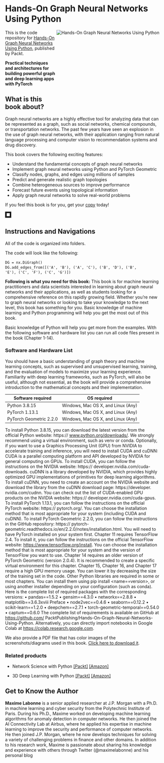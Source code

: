 # Hands-On Graph Neural Networks Using Python

<a href="https://www.packtpub.com/product/hands-on-graph-neural-networks-using-python/9781804617526?utm_source=github&utm_medium=repository&utm_campaign=9781804617526"><img src="https://static.packt-cdn.com/products/9781804617526/cover/smaller" alt="Hands-On Graph Neural Networks Using Python" height="256px" align="right"></a>

This is the code repository for [Hands-On Graph Neural Networks Using Python](https://www.packtpub.com/product/hands-on-graph-neural-networks-using-python/9781804617526?utm_source=github&utm_medium=repository&utm_campaign=9781804617526), published by Packt.

**Practical techniques and architectures for building powerful graph and deep learning apps with PyTorch**

## What is this book about?
Graph neural networks are a highly effective tool for analyzing data that can be represented as a graph, such as social networks, chemical compounds, or transportation networks. The past few years have seen an explosion in the use of graph neural networks, with their application ranging from natural language processing and computer vision to recommendation systems and drug discovery.

This book covers the following exciting features: 
* Understand the fundamental concepts of graph neural networks
* Implement graph neural networks using Python and PyTorch Geometric
* Classify nodes, graphs, and edges using millions of samples
* Predict and generate realistic graph topologies
* Combine heterogeneous sources to improve performance
* Forecast future events using topological information
* Apply graph neural networks to solve real-world problems

If you feel this book is for you, get your [copy](https://www.amazon.com/dp/B09NC5XJ6D) today!

<a href="https://www.packtpub.com/?utm_source=github&utm_medium=banner&utm_campaign=GitHubBanner"><img src="https://raw.githubusercontent.com/PacktPublishing/GitHub/master/GitHub.png" 
alt="https://www.packtpub.com/" border="5" /></a>


## Instructions and Navigations
All of the code is organized into folders.

The code will look like the following:
```
DG = nx.DiGraph()
DG.add_edges_from([('A', 'B'), ('A', 'C'), ('B', 'D'), ('B',
'E'), ('C', 'F'), ('C', 'G')])
```


**Following is what you need for this book:**
This book is for machine learning practitioners and data scientists interested in learning about graph neural networks and their applications, as well as students looking for a comprehensive reference on this rapidly growing field. Whether you’re new to graph neural networks or looking to take your knowledge to the next level, this book has something for you. Basic knowledge of machine learning and Python programming will help you get the most out of this book.	 

Basic knowledge of Python will help you get more from the examples.	
With the following software and hardware list you can run all code files present in the book (Chapter 1-14).

### Software and Hardware List

You should have a basic understanding of graph theory and machine learning concepts, such as
supervised and unsupervised learning, training, and the evaluation of models to maximize your
learning experience. Familiarity with deep learning frameworks, such as PyTorch, will also be useful,
although not essential, as the book will provide a comprehensive introduction to the mathematical
concepts and their implementation.

| Software required                      | OS required                        |
| ------------------------------------   | -----------------------------------|
| Python 3.8.15                          | Windows, Mac OS X, and Linux (Any) |                                                            
| PyTorch 1.13.1                         | Windows, Mac OS X, and Linux (Any) |
| PyTorch Geometric 2.2.0                | Windows, Mac OS X, and Linux (Any) |

To install Python 3.8.15, you can download the latest version from the official Python website: https://
www.python.org/downloads/. We strongly recommend using a virtual environment, such as
venv or conda.
Optionally, if you want to use a Graphics Processing Unit (GPU) from NVIDIA to accelerate training
and inference, you will need to install CUDA and cuDNN:
CUDA is a parallel computing platform and API developed by NVIDIA for general computing
on GPUs. To install CUDA, you can follow the instructions on the NVIDIA website: https://
developer.nvidia.com/cuda-downloads.
cuDNN is a library developed by NVIDIA, which provides highly optimized GPU implementations
of primitives for deep learning algorithms. To install cuDNN, you need to create an account on the
NVIDIA website and download the library from the cuDNN download page: https://developer.
nvidia.com/cudnn.
You can check out the list of CUDA-enabled GPU products on the NVIDIA website: https://
developer.nvidia.com/cuda-gpus.
To install PyTorch 1.13.1, you can follow the instructions on the official PyTorch website: https://
pytorch.org/. You can choose the installation method that is most appropriate for your system
(including CUDA and cuDNN).
To install PyTorch Geometric 2.2.0, you can follow the instructions in the GitHub repository: https://
pytorch-geometric.readthedocs.io/en/2.2.0/notes/installation.html.
You will need to have PyTorch installed on your system first.
Chapter 11 requires TensorFlow 2.4. To install it, you can follow the instructions on the official TensorFlow
website: https://www.tensorflow.org/install. You can choose the installation method
that is most appropriate for your system and the version of TensorFlow you want to use.
Chapter 14 requires an older version of PyTorch Geometric (version 2.0.4). It is recommended to
create a specific virtual environment for this chapter.
Chapter 15, Chapter 16, and Chapter 17 require a high GPU memory usage. You can lower it by
decreasing the size of the training set in the code.
Other Python libraries are required in some or most chapters. You can install them using pip install
<name==version>, or using another installer depending on your configuration (such as conda).
Here is the complete list of required packages with the corresponding versions:
• pandas==1.5.2
• gensim==4.3.0
• networkx==2.8.8
• matplotlib==3.6.3xviii Preface
• node2vec==0.4.6
• seaborn==0.12.2
• scikit-learn==1.2.0
• deepchem==2.7.1
• torch-geometric-temporal==0.54.0
• captum==0.6.0
The complete list of requirements is available on GitHub at https://github.com/
PacktPublishing/Hands-On-Graph-Neural-Networks-Using-Python. Alternatively,
you can directly import notebooks in Google Colab at https://colab.research.google.com.



We also provide a PDF file that has color images of the screenshots/diagrams used in this book. [Click here to download it](https://packt.link/gaFU6).


### Related products <Other books you may enjoy>
* Network Science with Python [[Packt]](https://www.packtpub.com/product/network-science-with-python/9781801073691) [[Amazon]](https://www.amazon.com/dp/B0BJKP7R4P)

* 3D Deep Learning with Python [[Packt]](https://www.packtpub.com/product/3d-deep-learning-with-python/9781803247823) [[Amazon]](https://www.amazon.com/dp/B0BJVQG1VS)

## Get to Know the Author
**Maxime Labonne**
is a senior applied researcher at J.P. Morgan with a Ph.D. in machine learning
and cyber security from the Polytechnic Institute of Paris. During his Ph.D., Maxime worked on
developing machine learning algorithms for anomaly detection in computer networks. He then joined
the AI Connectivity Lab at Airbus, where he applied his expertise in machine learning to improve the
security and performance of computer networks. He then joined J.P. Morgan, where he now develops
techniques for solving a variety of challenging problems in finance and other domains. In addition
to his research work, Maxime is passionate about sharing his knowledge and experience with others
through Twitter (@maximelabonne) and his personal blog
